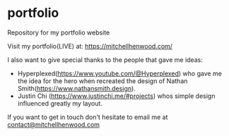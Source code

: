 # portfolio
Repository for my portfolio website

Visit my portfolio(LIVE) at:
https://mitchellhenwood.com/

I also want to give special thanks to the people that gave me ideas:
 - Hyperplexed(https://www.youtube.com/@Hyperplexed) who gave me the idea for the hero when recreated the design of Nathan Smith(https://www.nathansmith.design).
 - Justin Chi (https://www.justinchi.me/#projects) whos simple design influenced greatly my layout.

If you want to get in touch don't hesitate to email me at contact@mitchellhenwood.com
